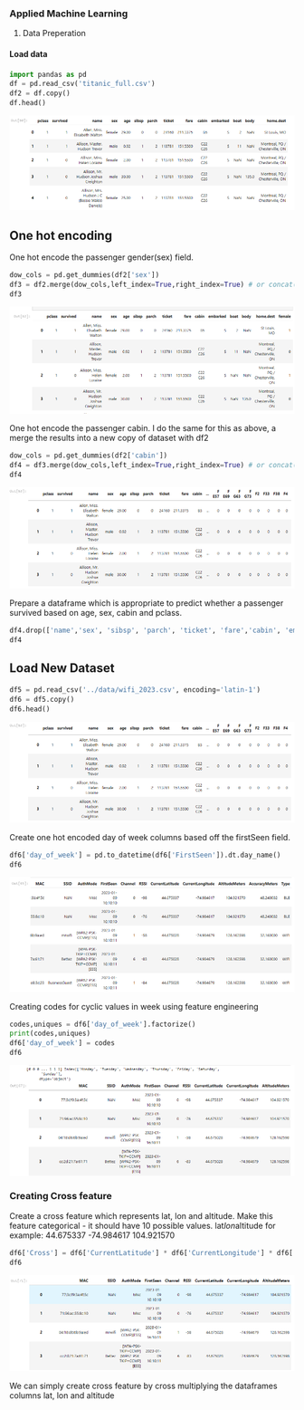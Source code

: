 ### Applied Machine Learning

1. Data Preperation

#### Load data 

```python
import pandas as pd
df = pd.read_csv('titanic_full.csv')
df2 = df.copy()
df.head()
```
![Screenshot](screenshots/1.png)

## One hot encoding 
One hot encode the passenger gender(sex) field.

```python
dow_cols = pd.get_dummies(df2['sex'])
df3 = df2.merge(dow_cols,left_index=True,right_index=True) # or concat(axis=1)
df3
```
![Screenshot](screenshots/2.png)

One hot encode the passenger cabin. I do the same for this as above, a merge the results into a new copy of dataset with df2

```python
dow_cols = pd.get_dummies(df2['cabin'])
df4 = df3.merge(dow_cols,left_index=True,right_index=True) # or concat(axis=1)
df4
```

![Screenshot](screenshots/3.png)

Prepare a dataframe which is appropriate to predict whether a passenger survived based on age, sex, cabin and pclass.

```python
df4.drop(['name','sex', 'sibsp', 'parch', 'ticket', 'fare','cabin', 'embarked','boat','body','home.dest'], axis=1, inplace=True)
df4
```
## Load New Dataset

```python
df5 = pd.read_csv('../data/wifi_2023.csv', encoding='latin-1')
df6 = df5.copy()
df6.head()
```
![Screenshot](screenshots/3.png)

Create one hot encoded day of week columns based off the firstSeen field.

```python
df6['day_of_week'] = pd.to_datetime(df6['FirstSeen']).dt.day_name()
df6
```
![Screenshot](screenshots/4.png)

Creating codes for cyclic values in week using feature engineering

```python
codes,uniques = df6['day_of_week'].factorize()
print(codes,uniques)
df6['day_of_week'] = codes
df6
```
![Screenshot](screenshots/5.png)

### Creating Cross feature
Create a cross feature which represents lat, lon and altitude. Make this feature categorical - it should have 10 possible values. lat*lon*altitude for example: 44.675337	-74.984617	104.921570

```python
df6['Cross'] = df6['CurrentLatitude'] * df6['CurrentLongitude'] * df6['AltitudeMeters']
df6
```
![Screenshot](screenshots/6.png)

We can simply create cross feature by cross multiplying the dataframes columns lat, lon and altitude
